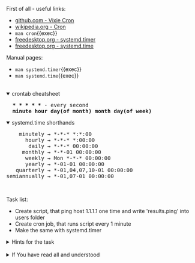 First of all - useful links:

- [github.com - Vixie Cron](https://github.com/vixie/cron)
- [wikipedia.org - Cron](https://en.wikipedia.org/wiki/Cron)
- `man cron`{{exec}}
- [freedesktop.org - systemd.timer](https://www.freedesktop.org/software/systemd/man/systemd.timer.html#)
- [freedesktop.org - systemd.time](https://www.freedesktop.org/software/systemd/man/systemd.time.html#)

Manual pages:
- `man systemd.timer`{{exec}}
- `man systemd.time`{{exec}}
<br>
<details open><summary>crontab cheatsheet</summary>
<pre>
  <strong>* * * * *</strong> - every second
  <strong>minute hour day(of month) month day(of week)</strong> 
</pre>
</details>
<details open><summary>systemd.time shorthands</summary>
<pre>
    minutely → *-*-* *:*:00
      hourly → *-*-* *:00:00
       daily → *-*-* 00:00:00
     monthly → *-*-01 00:00:00
      weekly → Mon *-*-* 00:00:00
      yearly → *-01-01 00:00:00
   quarterly → *-01,04,07,10-01 00:00:00
semiannually → *-01,07-01 00:00:00
</pre>
</details><br>

Task list:
- Create script, that ping host 1.1.1.1 one time and write 'results.ping' into users folder
- Create cron job, that runs script every 1 minute
- Make the same with systemd.timer

<details><summary>Hints for the task</summary>
<pre>
<strong>Task 1:</strong>
  $ vi /usr/local/sbin/ping-1-1-1-1.sh
    #!/bin/sh
    ping -c 1 1.1.1.1 > ~/results.ping
  <br>
  $ chmod +x /usr/local/sbin/ping-1-1-1-1.sh
<br>
<strong>Task 2:</strong>
  $ systemctl status cron.service
  $ crontab -e
    * * * * * ping-1-1-1-1.sh 2>&1
  $ journalctl _SYSTEMD_UNIT=cron.service
<br>
<strong>Task 3:</strong>
  $ mkdir -p ${XDG_CONFIG_HOME:-~/.config}/systemd/user/
  <br>
  $ vi ${XDG_CONFIG_HOME:-~/.config}/systemd/user/ping-1-1-1-1.service
    [Unit]
      Description=Small test ping 1.1.1.1 service
    [Service]
      Type=oneshot
      ExecStart=ping-1-1-1-1.sh
    [Install]
      RequiredBy=ping-1-1-1-1.timer
  <br>
  $ vi ${XDG_CONFIG_HOME:-~/.config}/systemd/user/ping-1-1-1-1.timer
    [Unit]
    [Timer]
      OnCalendar=minutely
      Persistent=true
    [Install]
      WantedBy=timers.target
  <br>
  // only under dockerized env ----
  $ loginctl enable-linger root
  $ XDG_RUNTIME_DIR=/run/user/$(id -u root) systemctl --user enable ping-1-1-1-1.timer
  $ XDG_RUNTIME_DIR=/run/user/$(id -u root) systemctl --user enable ping-1-1-1-1.service
  $ XDG_RUNTIME_DIR=/run/user/$(id -u root) systemctl --user start ping-1-1-1-1.timer
  // only under dockerized env ----
  <br>
  $ systemctl --user enable ping-1-1-1-1.timer
  $ systemctl --user enable ping-1-1-1-1.service
  $ systemctl --user start ping-1-1-1-1.timer
  $ systemctl --user status ping-1-1-1-1.timer
</pre>
</details>
<br>
<details><summary>If You have read all and understood</summary>
<pre>
`touch IReadAllAndUndnderstood`{{exec}}
</pre>
